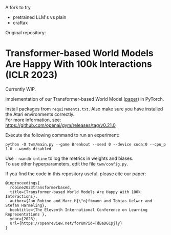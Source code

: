 A fork to try
- pretrained LLM's vs plain
- craftax

Original repository:
# Transformer-based World Models Are Happy With 100k Interactions (ICLR 2023)

Currently WIP.

Implementation of our Transformer-based World Model ([paper](https://openreview.net/pdf?id=TdBaDGCpjly)) in PyTorch.

Install packages from `requirements.txt`. Also make sure you have installed the Atari environments correctly.  
For more information, see: https://github.com/openai/gym/releases/tag/v0.21.0

Execute the following command to run an experiment:  
```
python -O twm/main.py --game Breakout --seed 0 --device cuda:0 --cpu_p 1.0 --wandb disabled 
```

Use `--wandb online` to log the metrics in weights and biases.  
To use other hyperparameters, edit the file `twm/config.py`.

If you find the code in this repository useful, please cite our paper:
```
@inproceedings{
  robine2023transformerbased,
  title={Transformer-based World Models Are Happy With 100k Interactions},
  author={Jan Robine and Marc H{\"o}ftmann and Tobias Uelwer and Stefan Harmeling},
  booktitle={The Eleventh International Conference on Learning Representations },
  year={2023},
  url={https://openreview.net/forum?id=TdBaDGCpjly}
}
```
